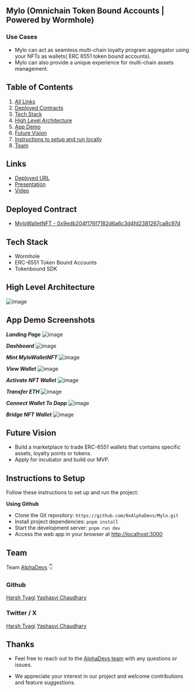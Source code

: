 ## Mylo (Omnichain Token Bound Accounts | Powered by Wormhole)

### Use Cases

- Mylo can act as seamless multi-chain loyalty program aggregator using your NFTs as wallets( ERC 6551 token bound accounts).
- Mylo can also provide a unique experience for multi-chain assets management.

## Table of Contents

1. [All Links](#links)
2. [Deployed Contracts](#deployed-contract)
3. [Tech Stack](#tech-stack)
4. [High Level Architecture](#high-level-architecture)
5. [App Demo](#app-demo-screenshots)
6. [Future Vision](#future-vision)
7. [Instructions to setup and run locally ](#instructions-to-setup)
8. [Team](#team)

## Links

- [Deployed URL](https://mylo.alphadevs.dev/)
- [Presentation](https://www.canva.com/design/DAGPfKTioxE/PNtFERQrEqPK8DfoiEY54A/view)
- [Video]()

## Deployed Contract

- [MyloWalletNFT - 0x9edb204f176f7182d6a6c3d4fd2381267ca8c97d]()

## Tech Stack

- Wormhole
- ERC-6551 Token Bound Accounts
- Tokenbound SDK

## High Level Architecture

![image](/public/appDemo/architecture.png)

## App Demo Screenshots

**_Landing Page_**
![image](/public/appDemo/landing-page.png)

**_Dashboard_**
![image](/public/appDemo/dashboard.png)

**_Mint MyloWalletNFT_**
![image](/public/appDemo/mint-mylowalletnft.png)

**_View Wallet_**
![image](/public/appDemo/view-wallet.png)

**_Activate NFT Wallet_**
![image](/public/appDemo/activate-nft-wallet.png)

**_Transfer ETH_**
![image](/public/appDemo/transfer-eth.png)

**_Connect Wallet To Dapp_**
![image](/public/appDemo/connect-wallet-to-dapp.png)

**_Bridge NFT Wallet_**
![image](/public/appDemo/bridge-nft-wallet.png)

## Future Vision

- Build a marketplace to trade ERC-6551 wallets that contains specific assets, loyalty points or tokens.
- Apply for incubator and build our MVP.

## Instructions to Setup

Follow these instructions to set up and run the project:

**Using Github**

- Clone the Git repository: `https://github.com/0xAlphaDevs/Mylo.git`
- Install project dependencies: `pnpm install`
- Start the development server: `pnpm run dev`
- Access the web app in your browser at [http://localhost:3000](http://localhost:3000)

## Team

Team [AlphaDevs](https://www.alphadevs.dev) 👇

### Github

[Harsh Tyagi](https://github.com/mr-harshtyagi)
[Yashasvi Chaudhary](https://github.com/0xyshv)

### Twitter / X

[Harsh Tyagi](https://twitter.com/0xmht)
[Yashasvi Chaudhary](https://twitter.com/0xyshv)

## Thanks

- Feel free to reach out to the [AlphaDevs team](https://www.alphadevs.dev) with any questions or issues.

- We appreciate your interest in our project and welcome contributions and feature suggestions.
